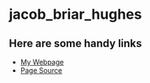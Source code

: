 # jacob_briar_hughes
<!---
just a comment from here on the ground
I call my machine the ground because it's not the cloud
-->
## Here are some handy links

- [My Webpage](https://chocolatethunda.github.io/jacob_briar_hughes/ "My Introductory Webpage")
- [Page Source](https://github.com/ChocolateThundA/jacob_briar_hughes "My Pages Source Code")
